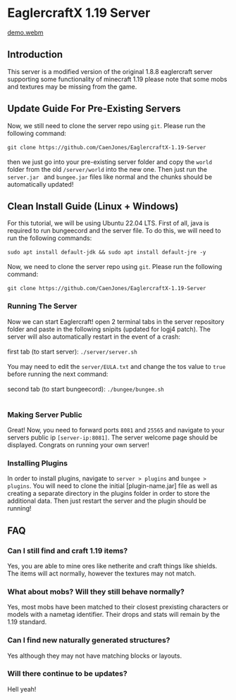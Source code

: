 # EaglercraftX 1.19 Server
[demo.webm](https://github.com/CaenJones/EaglercraftX-1.19-Server/assets/131218155/0ee532ab-46d3-4959-ac9a-860931ffd649)

## Introduction
This server is a modified version of the original 1.8.8 eaglercraft server supporting some functionality of minecraft 1.19 please note that some mobs and textures may be missing from the game.

## Update Guide For Pre-Existing Servers
Now, we still need to clone the server repo using `git`. Please run the following command:
<br>
<br>
`git clone https://github.com/CaenJones/EaglercraftX-1.19-Server`
<br>
<br>
then we just go into your pre-existing server folder and copy the `world` folder from the old `/server/world` into the new one. Then just run the `server.jar ` and `bungee.jar` files like normal and the chunks should be automatically updated!

## Clean Install Guide (Linux + Windows)
For this tutorial, we will be using Ubuntu 22.04 LTS. First of all, java is required to run bungeecord and the server file. To do this, we will need to run the following commands:
<br>
<br>
`sudo apt install default-jdk && sudo apt install default-jre -y`
<br>
<br>
Now, we need to clone the server repo using `git`. Please run the following command:
<br>
<br>
`git clone https://github.com/CaenJones/EaglercraftX-1.19-Server`
### Running The Server
Now we can start Eaglercraft! open 2 terminal tabs in the server repository folder and paste in the following snipits (updated for logj4 patch). The server will also automatically restart in the event of a crash:
<br>
<br>
first tab (to start server): `./server/server.sh`
<br>
<br>
You may need to edit the `server/EULA.txt` and change the tos value to `true` before running the next command:
<br>
<br>
second tab (to start bungeecord): `./bungee/bungee.sh`
<br>
<br>
### Making Server Public
Great! Now, you need to forward ports  `8081` and `25565` and navigate to your servers public ip `[server-ip:8081]`. The server welcome page should be displayed. Congrats on running your own server!

### Installing Plugins
In order to install plugins, navigate to `server > plugins` and `bungee > plugins`. You will need to clone the initial [plugin-name.jar] file as well as creating a separate directory in the plugins folder in order to store the additional data. Then just restart the server and the plugin should be running!

## FAQ
### Can I still find and craft 1.19 items?
Yes, you are able to mine ores like netherite and craft things like shields. The items will act normally, however the textures may not match.
### What about mobs? Will they still behave normally?
Yes, most mobs have been matched to their closest prexisting characters or models with a nametag identifier. Their drops and stats will remain by the 1.19 standard.
### Can I find new naturally generated structures?
Yes although they may not have matching blocks or layouts.
### Will there continue to be updates?
Hell yeah!
